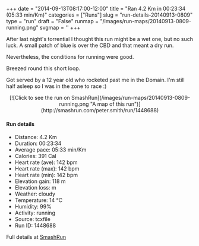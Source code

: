 +++
date = "2014-09-13T08:17:00-12:00"
title = "Ran 4.2 Km in 00:23:34 (05:33 min/Km)"
categories = ["Runs"]
slug = "run-details-20140913-0809"
type = "run"
draft = "False"
runmap = "/images/run-maps/20140913-0809-running.png"
svgmap = '<polyline points="0 52, 4 45, 13 47, 24 33, 44 45, 49 46, 60 48, 65 53, 69 65, 75 66, 83 68, 88 62, 95 59, 100 50, 96 40, 91 39, 85 36, 82 36, 79 36, 74 39, 68 51, 65 53, 62 49, 45 45, 22 32, 14 48">'
+++

After last night's torrential I thought this run might be a wet one, but no such luck. A small patch of blue is over the CBD and that meant a dry run. 

Nevertheless, the conditions for running were good. 

Breezed round this short loop. 

Got served by a 12 year old who rocketed past me in the Domain. I'm still half asleep so I was in the zone to race :)



<!--more-->

<center>
[![Click to see the run on SmashRun](/images/run-maps/20140913-0809-running.png "A map of this run")](http://smashrun.com/peter.smith/run/1448688)
</center>

#### Run details

* Distance: 4.2 Km
* Duration: 00:23:34
* Average pace: 05:33 min/Km
* Calories: 391 Cal
* Heart rate (ave): 142 bpm
* Heart rate (max): 142 bpm
* Heart rate (min): 142 bpm
* Elevation gain: 118 m
* Elevation loss:  m
* Weather: cloudy
* Temperature: 14 &deg;C
* Humidity: 99%
* Activity: running
* Source: tcxfile
* Run ID: 1448688

Full details at [SmashRun](http://smashrun.com/peter.smith/run/1448688)